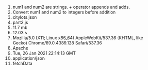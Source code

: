 1. num1 and num2 are strings. + operator appends and adds.
2. Convert num1 and num2 to integers before addition
3. citylots.json
4. part2.js
5. 11.7 mb
6. 12.03 s
7. Mozilla/5.0 (X11; Linux x86_64) AppleWebKit/537.36 (KHTML, like Gecko) Chrome/89.0.4389.128 Safari/537.36
8. Apache
9. Tue, 26 Jan 2021 22:14:13 GMT
10. application/json
11. fetchData
